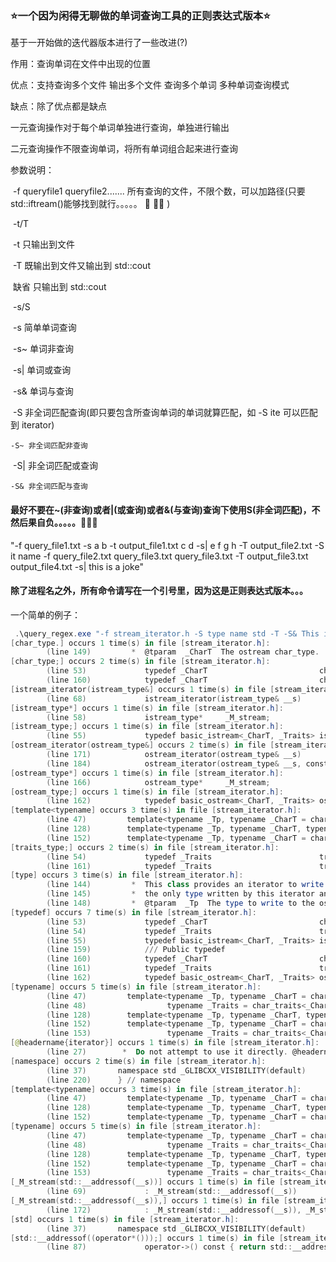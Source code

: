 ### :star:一个因为闲得无聊做的单词查询工具的正则表达式版本:star:

基于一开始做的迭代器版本进行了一些改进(?)

作用：查询单词在文件中出现的位置

优点：支持查询多个文件 输出多个文件 查询多个单词 多种单词查询模式

缺点：除了优点都是缺点



一元查询操作对于每个单词单独进行查询，单独进行输出

二元查询操作不限查询单词，将所有单词组合起来进行查询



参数说明：

​	-f queryfile1 queryfile2....... 所有查询的文件，不限个数，可以加路径(只要std::iftream()能够找到就行。。。。。 :dog: :dog::dog: )

​	-t/T 

​		-t 只输出到文件

​		-T 既输出到文件又输出到 std::cout

​		缺省 只输出到 std::cout

​	-s/S

​	-s 简单单词查询

​	-s~ 单词非查询

​	-s| 单词或查询

​	-s& 单词与查询

​	-S 非全词匹配查询(即只要包含所查询单词的单词就算匹配，如 -S ite 可以匹配到 iterator)

 	-S~ 非全词匹配非查询

​	-S| 非全词匹配或查询

 	-S& 非全词匹配与查询

#### 最好不要在~(非查询)或者|(或查询)或者&(与查询)查询下使用S(非全词匹配)，不然后果自负。。。。。:see_no_evil::see_no_evil::see_no_evil:

"-f query_file1.txt -s a b -t output_file1.txt c d -s| e f g h -T output_file2.txt -S it name -f query_file2.txt query_file3.txt query_file3.txt -T output_file3.txt output_file4.txt -s| this is a joke"



#### 除了进程名之外，所有命令请写在一个引号里，因为这是正则表达式版本。。。

一个简单的例子：

```powershell
 .\query_regex.exe "-f stream_iterator.h -S type name std -T -S& This is an internal header file -s| public private protect"
[char_type.] occurs 1 time(s) in file [stream_iterator.h]:
        (line 149)         *  @tparam  _CharT  The ostream char_type.
[char_type;] occurs 2 time(s) in file [stream_iterator.h]:
        (line 53)             typedef _CharT                         char_type;
        (line 160)            typedef _CharT                         char_type;
[istream_iterator(istream_type&] occurs 1 time(s) in file [stream_iterator.h]:
        (line 68)             istream_iterator(istream_type& __s)
[istream_type*] occurs 1 time(s) in file [stream_iterator.h]:
        (line 58)             istream_type*     _M_stream;
[istream_type;] occurs 1 time(s) in file [stream_iterator.h]:
        (line 55)             typedef basic_istream<_CharT, _Traits> istream_type;
[ostream_iterator(ostream_type&] occurs 2 time(s) in file [stream_iterator.h]:
        (line 171)            ostream_iterator(ostream_type& __s)
        (line 184)            ostream_iterator(ostream_type& __s, const _CharT* __c)
[ostream_type*] occurs 1 time(s) in file [stream_iterator.h]:
        (line 166)            ostream_type*     _M_stream;
[ostream_type;] occurs 1 time(s) in file [stream_iterator.h]:
        (line 162)            typedef basic_ostream<_CharT, _Traits> ostream_type;
[template<typename] occurs 3 time(s) in file [stream_iterator.h]:
        (line 47)         template<typename _Tp, typename _CharT = char,
        (line 128)        template<typename _Tp, typename _CharT, typename _Traits, typename _Dist>
        (line 152)        template<typename _Tp, typename _CharT = char,
[traits_type;] occurs 2 time(s) in file [stream_iterator.h]:
        (line 54)             typedef _Traits                        traits_type;
        (line 161)            typedef _Traits                        traits_type;
[type] occurs 3 time(s) in file [stream_iterator.h]:
        (line 144)         *  This class provides an iterator to write to an ostream.  The type Tp is
        (line 145)         *  the only type written by this iterator and there must be an
        (line 148)         *  @tparam  _Tp  The type to write to the ostream.
[typedef] occurs 7 time(s) in file [stream_iterator.h]:
        (line 53)             typedef _CharT                         char_type;
        (line 54)             typedef _Traits                        traits_type;
        (line 55)             typedef basic_istream<_CharT, _Traits> istream_type;
        (line 159)            /// Public typedef
        (line 160)            typedef _CharT                         char_type;
        (line 161)            typedef _Traits                        traits_type;
        (line 162)            typedef basic_ostream<_CharT, _Traits> ostream_type;
[typename] occurs 5 time(s) in file [stream_iterator.h]:
        (line 47)         template<typename _Tp, typename _CharT = char,
        (line 48)                  typename _Traits = char_traits<_CharT>, typename _Dist = ptrdiff_t>
        (line 128)        template<typename _Tp, typename _CharT, typename _Traits, typename _Dist>
        (line 152)        template<typename _Tp, typename _CharT = char,
        (line 153)                 typename _Traits = char_traits<_CharT> >
[@headername{iterator}] occurs 1 time(s) in file [stream_iterator.h]:
        (line 27)        *  Do not attempt to use it directly. @headername{iterator}
[namespace] occurs 2 time(s) in file [stream_iterator.h]:
        (line 37)       namespace std _GLIBCXX_VISIBILITY(default)
        (line 220)      } // namespace
[template<typename] occurs 3 time(s) in file [stream_iterator.h]:
        (line 47)         template<typename _Tp, typename _CharT = char,
        (line 128)        template<typename _Tp, typename _CharT, typename _Traits, typename _Dist>
        (line 152)        template<typename _Tp, typename _CharT = char,
[typename] occurs 5 time(s) in file [stream_iterator.h]:
        (line 47)         template<typename _Tp, typename _CharT = char,
        (line 48)                  typename _Traits = char_traits<_CharT>, typename _Dist = ptrdiff_t>
        (line 128)        template<typename _Tp, typename _CharT, typename _Traits, typename _Dist>
        (line 152)        template<typename _Tp, typename _CharT = char,
        (line 153)                 typename _Traits = char_traits<_CharT> >
[_M_stream(std::__addressof(__s))] occurs 1 time(s) in file [stream_iterator.h]:
        (line 69)             : _M_stream(std::__addressof(__s))
[_M_stream(std::__addressof(__s)),] occurs 1 time(s) in file [stream_iterator.h]:
        (line 172)            : _M_stream(std::__addressof(__s)), _M_string(0) {}
[std] occurs 1 time(s) in file [stream_iterator.h]:
        (line 37)       namespace std _GLIBCXX_VISIBILITY(default)
[std::__addressof((operator*()));] occurs 1 time(s) in file [stream_iterator.h]:
        (line 87)             operator->() const { return std::__addressof((operator*())); }
```



